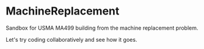 # MachineReplacement
Sandbox for USMA MA499 building from the machine replacement problem.

Let's try coding collaboratively and see how it goes.
